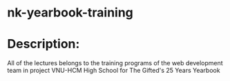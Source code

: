 # nk-yearbook-training

# Description:

All of the lectures belongs to the training programs of the web development team in project VNU-HCM High School for The Gifted's 25 Years Yearbook
